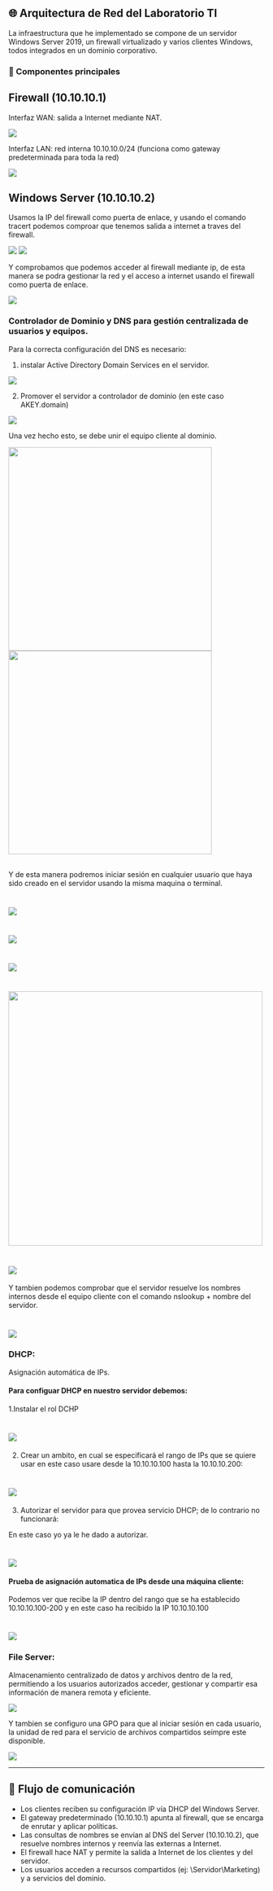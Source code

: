 ## 🌐 Arquitectura de Red del Laboratorio TI

La infraestructura que he implementado se compone de un servidor Windows Server 2019, un firewall virtualizado y varios clientes Windows, todos integrados en un dominio corporativo.

### 🔹 Componentes principales

## Firewall (10.10.10.1)

Interfaz WAN: salida a Internet mediante NAT.

<img src="imgs/sophoswan.png">

Interfaz LAN: red interna 10.10.10.0/24 (funciona como gateway predeterminada para toda la red)

<img src="imgs/sophoslan.png">

## Windows Server (10.10.10.2)<br>

Usamos la IP del firewall como puerta de enlace, y usando el comando tracert podemos comproar que tenemos salida a internet a traves del firewall.

<img src="imgs/red.png">

<img src="imgs/red2.png">

Y comprobamos que podemos acceder al firewall mediante ip, de esta manera se podra gestionar la red y el acceso a internet usando el firewall como puerta de enlace.

<img src="imgs/red2.png">

### Controlador de Dominio y DNS para gestión centralizada de usuarios y equipos.

Para la correcta configuración del DNS es necesario:<br>
1. instalar Active Directory Domain Services en el servidor.<br>

<img src="imgs/controlador de dominio.png">

2. Promover el servidor a controlador de dominio (en este caso AKEY.domain)<br>

<img src="imgs/dns2.png">

Una vez hecho esto, se debe unir el equipo cliente al dominio.

<div>
   <img src="imgs/cliente.png" height="400">
   <img src="imgs/cliente2.png" height="400">
</div><br>

 Y de esta manera podremos iniciar sesión en cualquier usuario que haya sido creado en el servidor usando la misma maquina o terminal. 

  # <img src="imgs/nany2.png">
    
  # <img src="imgs/nany.png">
   
  # <img src="imgs/edison.png">
   
  # <img src="imgs/edson2.png" width="500" height="500">
   
  # <img src="imgs/edison3.png">


Y tambien podemos comprobar que el servidor resuelve los nombres internos desde el equipo cliente con el comando nslookup + nombre del servidor.

# <img src="imgs/dns.png">

### DHCP:<br>
Asignación automática de IPs.<br>
#### Para configuar DHCP en nuestro servidor debemos:<br>
   1.Instalar el rol DCHP

   # <img src="imgs/dhcp1.png">

   2. Crear un ambito, en cual se especificará el rango de IPs que se quiere usar en este caso usare desde la 10.10.10.100 hasta la 10.10.10.200:

   # <img src="imgs/dhcp2.png">

   3. Autorizar el servidor para que provea servicio DHCP; de lo contrario no funcionará:<br>

   En este caso yo ya le he dado a autorizar.

   # <img src="imgs/dhcp3.png">

#### Prueba de asignación automatica de IPs desde una máquina cliente:<br>

Podemos ver que recibe la IP dentro del rango que se ha establecido 10.10.10.100-200 y en este caso ha recibido la IP 10.10.10.100

# <img src="imgs/dhcp.png">

### File Server:<br>
Almacenamiento centralizado de datos y archivos dentro de la red, permitiendo a los usuarios autorizados acceder, gestionar y compartir esa información de manera remota y eficiente.

<img src="imgs/compartida_servidor.png">

Y tambien se configuro una GPO para que al iniciar sesión en cada usuario, la unidad de red para el servicio de archivos compartidos seimpre este disponible.

<img src="imgs/COMPARTIDA_NANY.png">

---

## 🔹 Flujo de comunicación

* Los clientes reciben su configuración IP vía DHCP del Windows Server.
* El gateway predeterminado (10.10.10.1) apunta al firewall, que se encarga de enrutar y aplicar políticas.
* Las consultas de nombres se envían al DNS del Server (10.10.10.2), que resuelve nombres internos y reenvía las externas a Internet.
* El firewall hace NAT y permite la salida a Internet de los clientes y del servidor.
* Los usuarios acceden a recursos compartidos (ej: \\Servidor\Marketing) y a servicios del dominio.



